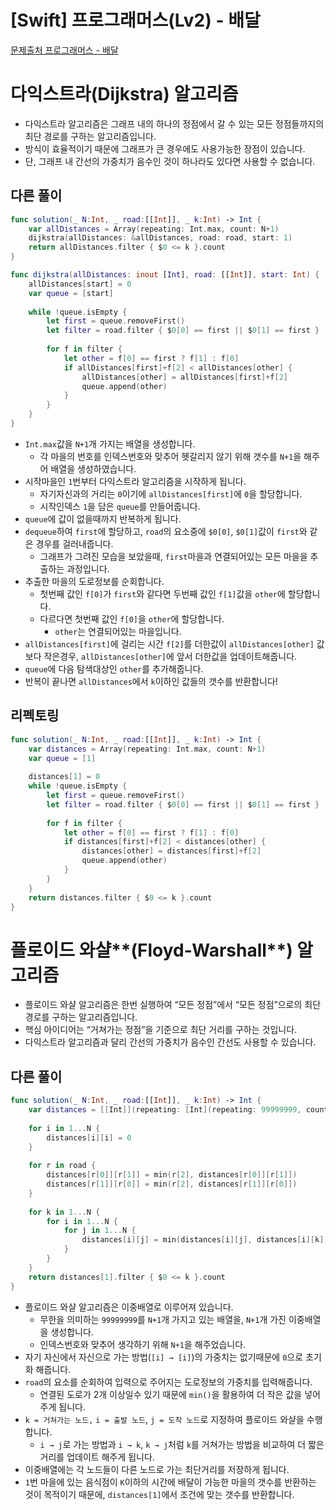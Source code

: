 # [Swift] 프로그래머스(Lv2) - 배달

[문제출처 프로그래머스 - 배달](https://school.programmers.co.kr/learn/courses/30/lessons/12978)

# 다익스트라(Dijkstra) 알고리즘

- 다익스트라 알고리즘은 그래프 내의 하나의 정점에서 갈 수 있는 모든 정점들까지의 최단 경로를 구하는 알고리즘입니다.
- 방식이 효율적이기 때문에 그래프가 큰 경우에도 사용가능한 장점이 있습니다.
- 단, 그래프 내 간선의 가중치가 음수인 것이 하나라도 있다면 사용할 수 없습니다.

## 다른 풀이

```swift
func solution(_ N:Int, _ road:[[Int]], _ k:Int) -> Int {
    var allDistances = Array(repeating: Int.max, count: N+1)
    dijkstra(allDistances: &allDistances, road: road, start: 1)
    return allDistances.filter { $0 <= k }.count
}

func dijkstra(allDistances: inout [Int], road: [[Int]], start: Int) {
    allDistances[start] = 0
    var queue = [start]
    
    while !queue.isEmpty {
        let first = queue.removeFirst()
        let filter = road.filter { $0[0] == first || $0[1] == first }
        
        for f in filter {
            let other = f[0] == first ? f[1] : f[0]
            if allDistances[first]+f[2] < allDistances[other] {
                allDistances[other] = allDistances[first]+f[2]
                queue.append(other)
            }
        }
    }
}
```

- `Int.max`값을 `N+1`개 가지는 배열을 생성합니다.
    - 각 마을의 번호를 인덱스번호와 맞추어 헷갈리지 않기 위해 갯수를 `N+1`을 해주어 배열을 생성하였습니다.
- 시작마을인 `1`번부터 다익스트라 알고리즘을 시작하게 됩니다.
    - 자기자신과의 거리는 `0`이기에 `allDistances[first]`에 `0`을 할당합니다.
    - 시작인덱스 `1`을 담은 `queue`를 만들어줍니다.
- `queue`에 값이 없을때까지 반복하게 됩니다.
- `dequeue`하여 `first`에 할당하고, `road`의 요소중에 `$0[0]`, `$0[1]`값이 `first`와 같은 경우를 걸러내줍니다.
    - 그래프가 그려진 모습을 보았을때, `first`마을과 연결되어있는 모든 마을을 추출하는 과정입니다.
- 추출한 마을의 도로정보를 순회합니다.
    - 첫번째 값인 `f[0]`가 `first`와 같다면 두번째 값인 `f[1]`값을 `other`에 할당합니다.
    - 다르다면 첫번째 값인 `f[0]`을 `other`에 할당합니다.
        - `other`는 연결되어있는 마을입니다.
- `allDistances[first]`에 걸리는 시간 `f[2]`를 더한값이 `allDistances[other]` 값보다 작은경우, `allDistances[other]`에 앞서 더한값을 업데이트해줍니다.
- `queue`에 다음 탐색대상인 `other`를 추가해줍니다.
- 반복이 끝나면 `allDistances`에서 `k`이하인 값들의 갯수를 반환합니다!

## 리펙토링

```swift
func solution(_ N:Int, _ road:[[Int]], _ k:Int) -> Int {
    var distances = Array(repeating: Int.max, count: N+1)
    var queue = [1]
    
    distances[1] = 0
    while !queue.isEmpty {
        let first = queue.removeFirst()
        let filter = road.filter { $0[0] == first || $0[1] == first }
        
        for f in filter {
            let other = f[0] == first ? f[1] : f[0]
            if distances[first]+f[2] < distances[other] {
                distances[other] = distances[first]+f[2]
                queue.append(other)
            }
        }
    }
    return distances.filter { $0 <= k }.count
}
```

# 플로이드 와샬**(Floyd-Warshall**) 알고리즘

- 플로이드 와샬 알고리즘은 한번 실행하여 “모든 정점”에서 “모든 정점”으로의 최단 경로를 구하는 알고리즘입니다.
- 핵심 아이디어는 “거쳐가는 정점”을 기준으로 최단 거리를 구하는 것입니다.
- 다익스트라 알고리즘과 달리 간선의 가중치가 음수인 간선도 사용할 수 있습니다.

## 다른 풀이

```swift
func solution(_ N:Int, _ road:[[Int]], _ k:Int) -> Int {
    var distances = [[Int]](repeating: [Int](repeating: 99999999, count: N+1), count: N+1)
    
    for i in 1...N {
        distances[i][i] = 0
    }
    
    for r in road {
        distances[r[0]][r[1]] = min(r[2], distances[r[0]][r[1]])
        distances[r[1]][r[0]] = min(r[2], distances[r[1]][r[0]])
    }
    
    for k in 1...N {
        for i in 1...N {
            for j in 1...N {
                distances[i][j] = min(distances[i][j], distances[i][k] + distances[k][j])
            }
        }
    }
    return distances[1].filter { $0 <= k }.count
}
```

- 플로이드 와샬 알고리즘은 이중배열로 이루어져 있습니다.
    - 무한을 의미하는 `99999999`를 `N+1`개 가지고 있는 배열을, `N+1`개 가진 이중배열을 생성합니다.
    - 인덱스번호와 맞추어 생각하기 위해 `N+1`을 해주었습니다.
- 자기 자신에서 자신으로 가는 방법(`[i] → [i]`)의 가중치는 없기때문에 `0`으로 초기화 해줍니다.
- `road`의 요소를 순회하여 입력으로 주어지는 도로정보의 가중치를 입력해줍니다.
    - 연결된 도로가 2개 이상일수 있기 때문에 `min()`을 활용하여 더 작은 값을 넣어주게 됩니다.
- `k = 거쳐가는 노드,` `i = 출발 노드`, `j = 도착 노드`로 지정하여 플로이드 와샬을 수행합니다.
    - `i → j`로 가는 방법과 `i → k`, `k → j`처럼 `k`를 거쳐가는 방법을 비교하여 더 짧은 거리를 업데이트 해주게 됩니다.
- 이중배열에는 각 노드들이 다른 노드로 가는 최단거리를 저장하게 됩니다.
- `1`번 마을에 있는 음식점이 `K`이하의 시간에 배달이 가능한 마을의 갯수를 반환하는 것이 목적이기 때문에, `distances[1]`에서 조건에 맞는 갯수를 반환합니다.
